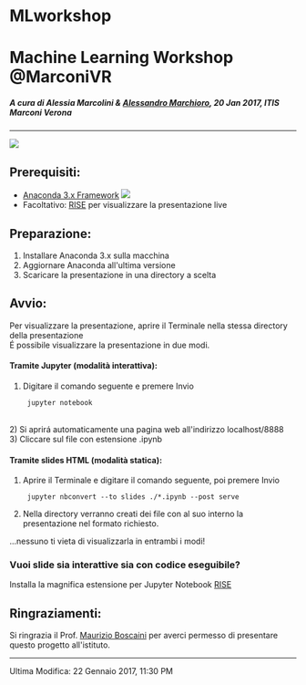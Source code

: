 # MLworkshop

# Machine Learning Workshop @MarconiVR
##### A cura di Alessia Marcolini & [Alessandro Marchioro](https://github.com/marcioz98), 20 Jan 2017, ITIS Marconi Verona
- - -
![](http://respondr.io/wp-content/uploads/2016/03/machine_learning-1024x724.jpg)
## Prerequisiti:
- [Anaconda 3.x Framework](https://www.continuum.io/downloads) 
![](https://upload.wikimedia.org/wikipedia/en/thumb/c/cd/Anaconda_Logo.png/200px-Anaconda_Logo.png)
- Facoltativo: [RISE](https://github.com/damianavila/RISE) per visualizzare la presentazione live

## Preparazione:
1) Installare Anaconda 3.x sulla macchina <br>
2) Aggiornare Anaconda all'ultima versione <br>
3) Scaricare la presentazione in una directory a scelta

## Avvio:
Per visualizzare la presentazione, aprire il Terminale nella stessa directory della presentazione <br>
É possibile visualizzare la presentazione in due modi.
#### Tramite Jupyter (modalità interattiva):
1) Digitare il comando seguente e premere Invio

        jupyter notebook
        
<br>2) Si aprirá automaticamente una pagina web all'indirizzo localhost/8888 <br>
3) Cliccare sul file con estensione .ipynb
#### Tramite slides HTML (modalità statica):
1) Aprire il Terminale e digitare il comando seguente, poi premere Invio

        jupyter nbconvert --to slides ./*.ipynb --post serve

2) Nella directory verranno creati dei file con al suo interno la presentazione nel formato richiesto.

...nessuno ti vieta di visualizzarla in entrambi i modi!
### Vuoi slide sia interattive sia con codice eseguibile?
Installa la magnifica estensione per Jupyter Notebook [RISE](https://github.com/damianavila/RISE)


## Ringraziamenti:
Si ringrazia il Prof. [Maurizio Boscaini](https://github.com/aidosnet) per averci permesso di presentare questo progetto all'istituto.
- - - 
Ultima Modifica: 22 Gennaio 2017, 11:30 PM
